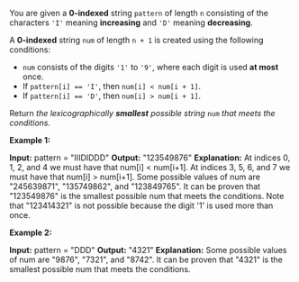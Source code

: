 You are given a  **0-indexed**  string  `pattern`  of length  `n`  consisting of the characters  `'I'`  meaning  **increasing**  and  `'D'`  meaning  **decreasing**.

A  **0-indexed**  string  `num`  of length  `n + 1`  is created using the following conditions:

-   `num`  consists of the digits  `'1'`  to  `'9'`, where each digit is used  **at most**  once.
-   If  `pattern[i] == 'I'`, then  `num[i] < num[i + 1]`.
-   If  `pattern[i] == 'D'`, then  `num[i] > num[i + 1]`.

Return  _the lexicographically  **smallest**  possible string_ `num` _that meets the conditions._

**Example 1:**

**Input:** pattern = "IIIDIDDD"
**Output:** "123549876"
**Explanation:** At indices 0, 1, 2, and 4 we must have that num[i] < num[i+1].
At indices 3, 5, 6, and 7 we must have that num[i] > num[i+1].
Some possible values of num are "245639871", "135749862", and "123849765".
It can be proven that "123549876" is the smallest possible num that meets the conditions.
Note that "123414321" is not possible because the digit '1' is used more than once.

**Example 2:**

**Input:** pattern = "DDD"
**Output:** "4321"
**Explanation:**
Some possible values of num are "9876", "7321", and "8742".
It can be proven that "4321" is the smallest possible num that meets the conditions.
